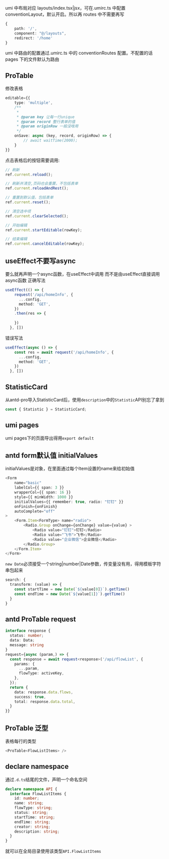 umi 中布局对应 layouts/index.tsx|jsx，可在.umirc.ts 中配置 conventionLayout，默认开启。所以再 routes 中不需要再写

```ts
{
    path: '/',
    component: "@/layouts",
    redirect: '/home'
}
```

umi 中路由的配置通过.umirc.ts 中的 conventionRoutes 配置。不配置的话 pages 下的文件默认为路由

## ProTable

修改表格

```typescript
editable={{
    type: 'multiple',
    /**
     * 
     * @param key 让每一行unique
     * @param record 整行表单的值
     * @param originRow 一般没啥用
     */
    onSave: async (key, record, originRow) => {
        // await waitTime(2000);
    }
}}
```  
点击表格后的按钮需要调用:
```ts
// 刷新
ref.current.reload();

// 刷新并清空,页码也会重置，不包括表单
ref.current.reloadAndRest();

// 重置到默认值，包括表单
ref.current.reset();

// 清空选中项
ref.current.clearSelected();

// 开始编辑
ref.current.startEditable(rowKey);

// 结束编辑
ref.current.cancelEditable(rowKey);
```

## useEffect不要写async
要么就再声明一个async函数，在useEffect中调用 而不是由useEffect直接调用async函数
正确写法
```ts
useEffect(() => {
    request('/api/homeInfo', {
      ...config,
      method: 'GET',
    })
    .then(res => {
      
    })
  }, [])
```  
错误写法
```ts
useEffect(async () => {
    const res = await request('/api/homeInfo', {
      ...config,
      method: 'GET',
    })
  }, [])
```  

## StatisticCard  
从antd-pro导入StatisticCard后，使用`description`中的`Statistic`API别忘了拿到
```ts
const { Statistic } = StatisticCard;
```  

## umi pages
umi pages下的页面导出得用`export default`  

## antd form默认值 initialValues  
initialValues是对象，在里面通过每个Item设置的name来给初始值
```ts
<Form
    name="basic"
    labelCol={{ span: 3 }}
    wrapperCol={{ span: 16 }}
    style={{ minWidth: 1000 }}
    initialValues={{ remember: true, radio: "钉钉" }}
    onFinish={onFinish}
    autoComplete="off"
>
    <Form.Item<FormType> name="radio">
        <Radio.Group onChange={onChange} value={value} >
            <Radio value="钉钉">钉钉</Radio>
            <Radio value="飞书">飞书</Radio>
            <Radio value="企业微信">企业微信</Radio>
        </Radio.Group>
    </Form.Item>
</Form>
```  
`new Date`必须接受一个string|number|Date参数，传变量没有用，得用模板字符串包起来
```ts
search: {
  transform: (value) => {
    const startTime = new Date(`${value[0]}`).getTime()
    const endTime = new Date(`${value[1]}`).getTime()
  }
}
```  

## antd ProTable request
```ts
interface response {
  status: number;
  data: Data;
  message: string
}
request={async (param,) => {
  const response = await request<response>('/api/flowList', {
    params: {
      ...param,
      flowType: activeKey,
    },
  });
  return {
    data: response.data.flows,
    success: true,
    total: response.data.total,
  }
}}  
```

## ProTable 泛型
表格每行的类型
```ts
<ProTable<FlowListItems> />
```  
## declare namespace  
通过`.d.ts`结尾的文件，声明一个命名空间
```ts
declare namespace API {
  interface FlowListItems {
    id: number;
    name: string;
    flowType: string;
    status: string;
    startTime: string;
    endTime: string;
    creator: string;
    description: string;
  }
}
```
就可以在全局目录使用该类型`API.FlowListItems`  
